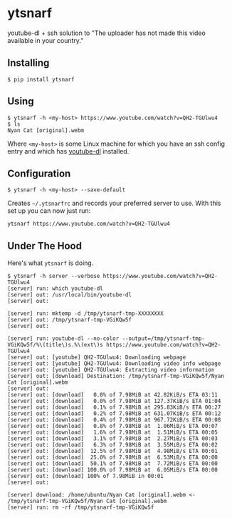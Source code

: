 # ytsnarf
youtube-dl + ssh solution to "The uploader has not made this video available in your country."

## Installing

`$ pip install ytsnarf `

## Using

```
$ ytsnarf -h <my-host> https://www.youtube.com/watch?v=QH2-TGUlwu4
$ ls
Nyan Cat [original].webm

```

Where `<my-host>` is some Linux machine for which you have an ssh config entry and which has [youtube-dl](https://rg3.github.io/youtube-dl/) installed.

## Configuration

`$ ytsnarf -h <my-host> --save-default`

Creates `~/.ytsnarfrc` and records your preferred server to use. With this set up you can now just run: 

```
ytsnarf https://www.youtube.com/watch?v=QH2-TGUlwu4
```

## Under The Hood

Here's what `ytsnarf` is doing.

```
$ ytsnarf -h server --verbose https://www.youtube.com/watch?v=QH2-TGUlwu4
[server] run: which youtube-dl
[server] out: /usr/local/bin/youtube-dl
[server] out: 

[server] run: mktemp -d /tmp/ytsnarf-tmp-XXXXXXXX
[server] out: /tmp/ytsnarf-tmp-VGiKQw5f
[server] out: 

[server] run: youtube-dl --no-color --output=/tmp/ytsnarf-tmp-VGiKQw5f/%\(title\)s.%\(ext\)s https://www.youtube.com/watch?v=QH2-TGUlwu4
[server] out: [youtube] QH2-TGUlwu4: Downloading webpage
[server] out: [youtube] QH2-TGUlwu4: Downloading video info webpage
[server] out: [youtube] QH2-TGUlwu4: Extracting video information
[server] out: [download] Destination: /tmp/ytsnarf-tmp-VGiKQw5f/Nyan Cat [original].webm
[server] out: 
[server] out: [download]   0.0% of 7.98MiB at 42.82KiB/s ETA 03:11
[server] out: [download]   0.0% of 7.98MiB at 127.37KiB/s ETA 01:04
[server] out: [download]   0.1% of 7.98MiB at 295.83KiB/s ETA 00:27
[server] out: [download]   0.2% of 7.98MiB at 631.07KiB/s ETA 00:12
[server] out: [download]   0.4% of 7.98MiB at 967.72KiB/s ETA 00:08
[server] out: [download]   0.8% of 7.98MiB at  1.06MiB/s ETA 00:07
[server] out: [download]   1.6% of 7.98MiB at  1.51MiB/s ETA 00:05
[server] out: [download]   3.1% of 7.98MiB at  2.27MiB/s ETA 00:03
[server] out: [download]   6.3% of 7.98MiB at  3.55MiB/s ETA 00:02
[server] out: [download]  12.5% of 7.98MiB at  4.98MiB/s ETA 00:01
[server] out: [download]  25.0% of 7.98MiB at  6.53MiB/s ETA 00:00
[server] out: [download]  50.1% of 7.98MiB at  7.72MiB/s ETA 00:00
[server] out: [download] 100.0% of 7.98MiB at  6.05MiB/s ETA 00:00
[server] out: [download] 100% of 7.98MiB in 00:01
[server] out: 

[server] download: /home/ubuntu/Nyan Cat [original].webm <- /tmp/ytsnarf-tmp-VGiKQw5f/Nyan Cat [original].webm
[server] run: rm -rf /tmp/ytsnarf-tmp-VGiKQw5f
```
